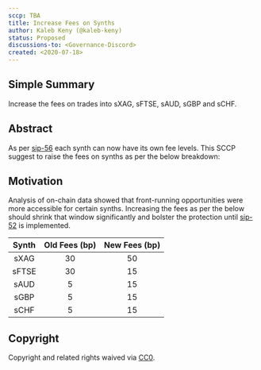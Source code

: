```yaml
---
sccp: TBA
title: Increase Fees on Synths
author: Kaleb Keny (@kaleb-keny)
status: Proposed
discussions-to: <Governance-Discord>
created: <2020-07-18>
---
```


## Simple Summary
Increase the fees on trades into sXAG, sFTSE, sAUD, sGBP and sCHF.

## Abstract
<!--A short (~200 word) description of the variable change proposed.-->
As per [sip-56](https://github.com/Synthetixio/SIPs/blob/master/SIPS/sip-56.md) each synth can now have its own fee levels. This SCCP suggest to raise the fees on synths as per the below breakdown:

## Motivation
Analysis of on-chain data showed that front-running opportunities were more accessible for certain synths. Increasing the fees as per the below should shrink that window significantly and bolster the protection until [sip-52](https://sips.synthetix.io/sips/sip-52) is implemented.

| Synth | Old Fees (bp) | New Fees (bp) |
|:-----:|:-------------:|:-------------:|
|  sXAG |       30      |       50      |
| sFTSE |       30      |       15      |
|  sAUD |       5       |       15      |
|  sGBP |       5       |       15      |
|  sCHF |       5       |       15      |

## Copyright
Copyright and related rights waived via [CC0](https://creativecommons.org/publicdomain/zero/1.0/).
